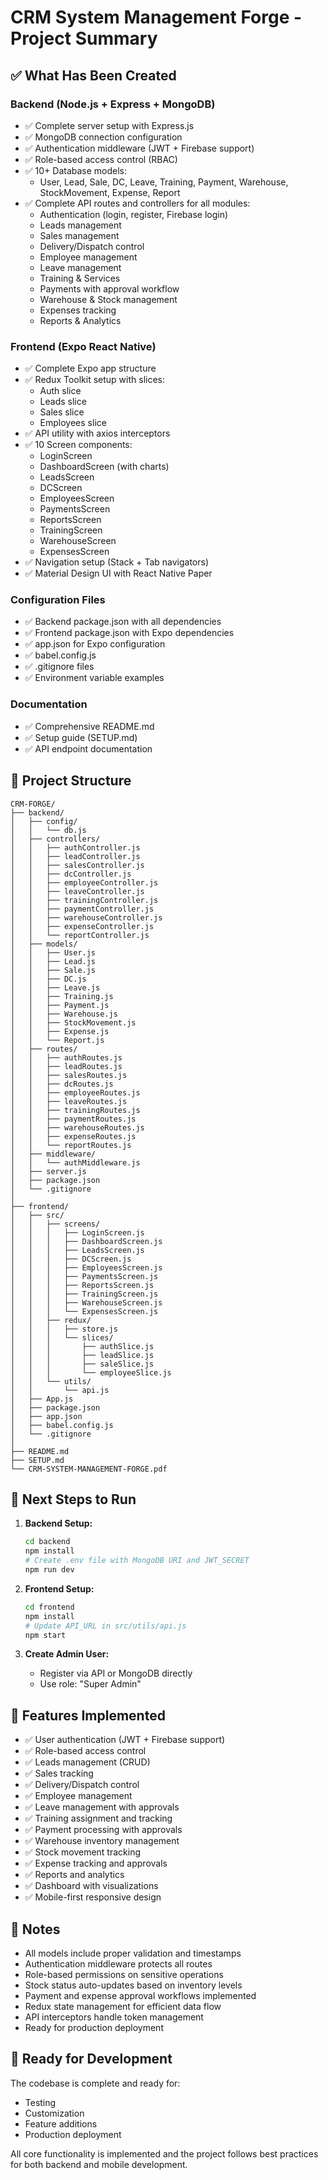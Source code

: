 # CRM System Management Forge - Project Summary

## ✅ What Has Been Created

### Backend (Node.js + Express + MongoDB)
- ✅ Complete server setup with Express.js
- ✅ MongoDB connection configuration
- ✅ Authentication middleware (JWT + Firebase support)
- ✅ Role-based access control (RBAC)
- ✅ 10+ Database models:
  - User, Lead, Sale, DC, Leave, Training, Payment, Warehouse, StockMovement, Expense, Report
- ✅ Complete API routes and controllers for all modules:
  - Authentication (login, register, Firebase login)
  - Leads management
  - Sales management
  - Delivery/Dispatch control
  - Employee management
  - Leave management
  - Training & Services
  - Payments with approval workflow
  - Warehouse & Stock management
  - Expenses tracking
  - Reports & Analytics

### Frontend (Expo React Native)
- ✅ Complete Expo app structure
- ✅ Redux Toolkit setup with slices:
  - Auth slice
  - Leads slice
  - Sales slice
  - Employees slice
- ✅ API utility with axios interceptors
- ✅ 10 Screen components:
  - LoginScreen
  - DashboardScreen (with charts)
  - LeadsScreen
  - DCScreen
  - EmployeesScreen
  - PaymentsScreen
  - ReportsScreen
  - TrainingScreen
  - WarehouseScreen
  - ExpensesScreen
- ✅ Navigation setup (Stack + Tab navigators)
- ✅ Material Design UI with React Native Paper

### Configuration Files
- ✅ Backend package.json with all dependencies
- ✅ Frontend package.json with Expo dependencies
- ✅ app.json for Expo configuration
- ✅ babel.config.js
- ✅ .gitignore files
- ✅ Environment variable examples

### Documentation
- ✅ Comprehensive README.md
- ✅ Setup guide (SETUP.md)
- ✅ API endpoint documentation

## 📁 Project Structure

```
CRM-FORGE/
├── backend/
│   ├── config/
│   │   └── db.js
│   ├── controllers/
│   │   ├── authController.js
│   │   ├── leadController.js
│   │   ├── salesController.js
│   │   ├── dcController.js
│   │   ├── employeeController.js
│   │   ├── leaveController.js
│   │   ├── trainingController.js
│   │   ├── paymentController.js
│   │   ├── warehouseController.js
│   │   ├── expenseController.js
│   │   └── reportController.js
│   ├── models/
│   │   ├── User.js
│   │   ├── Lead.js
│   │   ├── Sale.js
│   │   ├── DC.js
│   │   ├── Leave.js
│   │   ├── Training.js
│   │   ├── Payment.js
│   │   ├── Warehouse.js
│   │   ├── StockMovement.js
│   │   ├── Expense.js
│   │   └── Report.js
│   ├── routes/
│   │   ├── authRoutes.js
│   │   ├── leadRoutes.js
│   │   ├── salesRoutes.js
│   │   ├── dcRoutes.js
│   │   ├── employeeRoutes.js
│   │   ├── leaveRoutes.js
│   │   ├── trainingRoutes.js
│   │   ├── paymentRoutes.js
│   │   ├── warehouseRoutes.js
│   │   ├── expenseRoutes.js
│   │   └── reportRoutes.js
│   ├── middleware/
│   │   └── authMiddleware.js
│   ├── server.js
│   ├── package.json
│   └── .gitignore
│
├── frontend/
│   ├── src/
│   │   ├── screens/
│   │   │   ├── LoginScreen.js
│   │   │   ├── DashboardScreen.js
│   │   │   ├── LeadsScreen.js
│   │   │   ├── DCScreen.js
│   │   │   ├── EmployeesScreen.js
│   │   │   ├── PaymentsScreen.js
│   │   │   ├── ReportsScreen.js
│   │   │   ├── TrainingScreen.js
│   │   │   ├── WarehouseScreen.js
│   │   │   └── ExpensesScreen.js
│   │   ├── redux/
│   │   │   ├── store.js
│   │   │   └── slices/
│   │   │       ├── authSlice.js
│   │   │       ├── leadSlice.js
│   │   │       ├── saleSlice.js
│   │   │       └── employeeSlice.js
│   │   └── utils/
│   │       └── api.js
│   ├── App.js
│   ├── package.json
│   ├── app.json
│   ├── babel.config.js
│   └── .gitignore
│
├── README.md
├── SETUP.md
└── CRM-SYSTEM-MANAGEMENT-FORGE.pdf
```

## 🚀 Next Steps to Run

1. **Backend Setup:**
   ```bash
   cd backend
   npm install
   # Create .env file with MongoDB URI and JWT_SECRET
   npm run dev
   ```

2. **Frontend Setup:**
   ```bash
   cd frontend
   npm install
   # Update API_URL in src/utils/api.js
   npm start
   ```

3. **Create Admin User:**
   - Register via API or MongoDB directly
   - Use role: "Super Admin"

## 🔧 Features Implemented

- ✅ User authentication (JWT + Firebase support)
- ✅ Role-based access control
- ✅ Leads management (CRUD)
- ✅ Sales tracking
- ✅ Delivery/Dispatch control
- ✅ Employee management
- ✅ Leave management with approvals
- ✅ Training assignment and tracking
- ✅ Payment processing with approvals
- ✅ Warehouse inventory management
- ✅ Stock movement tracking
- ✅ Expense tracking and approvals
- ✅ Reports and analytics
- ✅ Dashboard with visualizations
- ✅ Mobile-first responsive design

## 📝 Notes

- All models include proper validation and timestamps
- Authentication middleware protects all routes
- Role-based permissions on sensitive operations
- Stock status auto-updates based on inventory levels
- Payment and expense approval workflows implemented
- Redux state management for efficient data flow
- API interceptors handle token management
- Ready for production deployment

## 🎯 Ready for Development

The codebase is complete and ready for:
- Testing
- Customization
- Feature additions
- Production deployment

All core functionality is implemented and the project follows best practices for both backend and mobile development.

